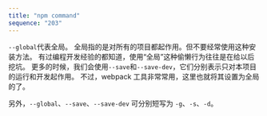 ```yaml
---
title: "npm command"
sequence: "203"
---
```


`--global`代表全局。
全局指的是对所有的项目都起作用。但不要经常使用这种安装方法。
有过编程开发经验的都知道，使用“全局”这种偷懒行为往往是在给以后挖坑。
更多的时候，我们会使用`--save`和`--save-dev`，它们分别表示只对本项目的运行和开发起作用。
不过，webpack 工具非常常用，这里也就将其设置为全局的了。

另外，`--global`、`--save`、`--save-dev` 可分别短写为 `-g`、`-s`、`-d`。


